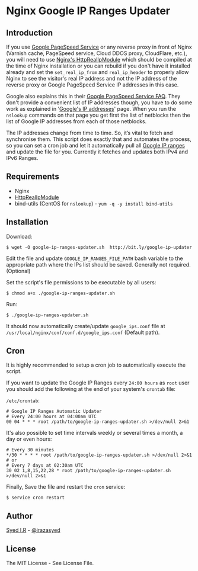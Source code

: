 Nginx Google IP Ranges Updater
=============================

## Introduction ##

If you use [Google PageSpeed Service](https://developers.google.com/speed/pagespeed/service) or any reverse proxy in front of Nginx (Varnish cache, PageSpeed service, Cloud DDOS proxy, CloudFlare, etc.), you will need to use [Nginx's HttpRealIpModule](http://wiki.nginx.org/HttpRealIpModule) which should be compiled at the time of Nginx installation or you can rebuild if you don't have it installed already and set the `set_real_ip_from` and `real_ip_header` to properly allow Nginx to see the visitor's real IP address and not the IP address of the reverse proxy or Google PageSpeed Service IP addresses in this case.

Google also explains this in their [Google PageSpeed Service FAQ](https://developers.google.com/speed/pagespeed/service/faq#clientip). They don't provide a convenient list of IP addresses though, you have to do some work as explained in '[Google's IP addresses](http://support.google.com/a/bin/answer.py?hl=en&answer=60764)' page. When you run the `nslookup` commands on that page you get first the list of netblocks then the list of Google IP addresses from each of those netblocks. 

The IP addresses change from time to time. So, it’s vital to fetch and synchronise them. This script does exactly that and automates the process, so you can set a cron job and let it automatically pull all [Google IP ranges](https://support.google.com/a/answer/60764?hl=en) and update the file for you. Currently it fetches and updates both IPv4 and IPv6 Ranges.


## Requirements ##

* Nginx
* [HttpRealIpModule](http://wiki.nginx.org/HttpRealIpModule)
* bind-utils (CentOS for `nslookup`) - `yum -q -y install bind-utils`

## Installation ##


Download:

```
$ wget -O google-ip-ranges-updater.sh  http://bit.ly/google-ip-updater
```

Edit the file and update `GOOGLE_IP_RANGES_FILE_PATH` bash variable to the appropriate path where the IPs list should be saved. Generally not required. (Optional)


Set the script's file permissions to be executable by all users:

```
$ chmod a+x ./google-ip-ranges-updater.sh
```

Run:

```
$ ./google-ip-ranges-updater.sh
```

It should now automatically create/update `google_ips.conf` file at `/usr/local/nginx/conf/conf.d/google_ips.conf` (Default path).

## Cron ##

It is highly recommended to setup a cron job to automatically execute the script.

If you want to update the Google IP Ranges every `24:00 hours` as `root` user you should add the following at the end of your system's `crontab` file:

`/etc/crontab`:

```
# Google IP Ranges Automatic Updater
# Every 24:00 hours at 04:00am UTC
00 04 * * * root /path/to/google-ip-ranges-updater.sh >/dev/null 2>&1
```

It's also possible to set time intervals weekly or several times a month, a day or even hours:

```
# Every 30 minutes
*/30 * * * * root /path/to/google-ip-ranges-updater.sh >/dev/null 2>&1
# or
# Every 7 days at 02:30am UTC
30 02 1,8,15,22,28 * root /path/to/google-ip-ranges-updater.sh >/dev/null 2>&1
```

Finally, Save the file and restart the `cron` service:

```
$ service cron restart
```

## Author ##

[Syed I.R](https://github.com/irazasyed) - [@irazasyed](https://twitter.com/irazasyed)


## License ##

The MIT License - See License File.